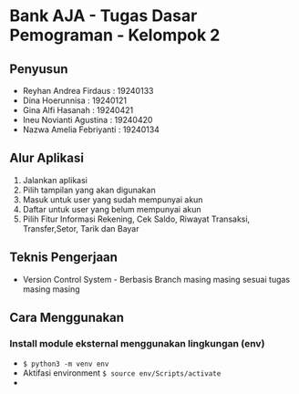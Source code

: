
# Bank AJA - Tugas Dasar Pemograman - Kelompok 2

## Penyusun
- Reyhan Andrea Firdaus	:	19240133
- Dina Hoerunnisa	:	19240121
- Gina Alfi Hasanah	:	19240421
- Ineu Novianti Agustina	:	19240420
- Nazwa Amelia Febriyanti	:	19240134

## Alur Aplikasi
1. Jalankan aplikasi
2. Pilih tampilan yang akan digunakan
3. Masuk untuk user yang sudah mempunyai akun
4. Daftar untuk user yang belum mempunyai akun
5. Pilih Fitur Informasi Rekening, Cek Saldo, Riwayat Transaksi, Transfer,Setor, Tarik dan Bayar

## Teknis Pengerjaan
- Version Control System - Berbasis Branch masing masing sesuai tugas masing masing


## Cara Menggunakan
### Install module eksternal menggunakan lingkungan (env)
- `$ python3 -m venv env`
- Aktifasi environment `$ source env/Scripts/activate`
- 

